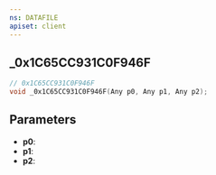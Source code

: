 ```yaml
---
ns: DATAFILE
apiset: client
---
```

## _0x1C65CC931C0F946F

```c
// 0x1C65CC931C0F946F
void _0x1C65CC931C0F946F(Any p0, Any p1, Any p2);
```


## Parameters
* **p0**:
* **p1**:
* **p2**:
